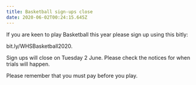 ```yaml
---
title: Basketball sign-ups close
date: 2020-06-02T00:24:15.645Z
---
```

If you are keen to play Basketball this year please sign up using this bitly:

bit.ly/WHSBasketball2020. 

Sign ups will close on Tuesday 2 June. Please check the notices for when trials will happen.

Please remember that you must pay before you play.

